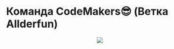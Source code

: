 # Команда CodeMakers😎 (Ветка Allderfun)
<p align="center"><img src='https://media1.tenor.com/m/y2JXkY1pXkwAAAAC/cat-computer.gif'></p>


